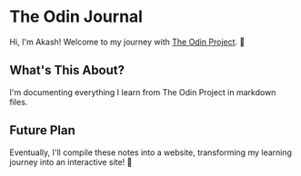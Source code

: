 ﻿
# The Odin Journal

Hi, I'm Akash! Welcome to my journey with [The Odin Project](https://www.theodinproject.com). 🌟

## What's This About?
I'm documenting everything I learn from The Odin Project in markdown files. 

## Future Plan
Eventually, I'll compile these notes into a website, transforming my learning journey into an interactive site! 🚀
